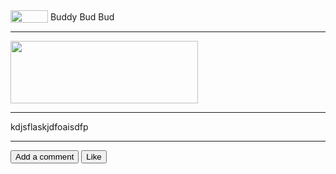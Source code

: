 <style>
* {vertical-align:middle}
</style>
<script>
var boy = 0
var t = 0
var liked = "no"
var vrv = 0
</script>
<script>
var j = "<a id="username" href="javascript:void(0)" ></a> "
document.getElementById("yoda").innerHTML = j
</script>
<img src="https://crunchbase-production-res.cloudinary.com/image/upload/c_limit,h_600,w_600/v1422480063/h0fvargheeyaybm4oyyt.jpg" style="width:60px;height:20px;" id="picerer" />
<span id="name">Buddy Bud Bud</span>
<HR>
<img src="https://crunchbase-production-res.cloudinary.com/image/upload/c_limit,h_600,w_600/v1422480063/h0fvargheeyaybm4oyyt.jpg" style="width:300px;height:100px;">
<HR>
<p>kdjsflaskjdfoaisdfp</p><HR>
<input type="button" value="Add a comment" onclick="comment()" id="joe"> 
<input type ="button" value = "Like" onclick="like()">
<p id="printit"></p>
<span id="printiter"></span>
<div>
    <div class="div1" id="div">
    <a id="user" href="#"></a><span id="commenter"></span></div>
    <div class="div2"><p><i id="time"></i></p></div>
    
</div>
<style>
 
.div1 {
    float: left
}
 
.div2 {
float: right;
} 
</style>
 

<script>
function comment(){
var p = document.getElementById("commenter").value
if (vrv == 0)
{

if (p == undefined){
 
var inp = document.createElement("input");
var j = document.createElement("P")


inp.onkeydown = commenter.onkeydown;
        j.appendChild(inp)  

        document.getElementById("commenter").appendChild(j);
       
        inp.focus();
        inp.placeholder = "Write your comment here"
        inp.id="comment"
        inp.size="100"
 document.getElementById("commenter").onkeypress = function(){handle()}
vrv = 1
       }}
else{
inp.focus();
}
}
</script>
<script>
 var math = document.getElementById("commenter");
math.onkeydown = function(e) {
    if(e.keyCode === 13 || e.which === 13) {
/* YUI is the name of the person */
var yui = document.getElementById("name").innerHTML;
 
/* IDK what any of these are */
var w = document.getElementById("time");
var zxc = document.createElement("P");
var asd= document.createTextNode(": " + this.value);
var sdf = document.createTextNode(yui + ": " + this.value);
var pic = document.getElementById("picerer").src
var picture = document.createElement("img")
picture.src = pic
picture.style="width:60px;height:20px;" 
 
/* User is the user */
var user = document.createElement("a");
user.setAttribute("href", "#");
user.innerHTML = yui;
if (t == 0)
{ 
var cmter = document.getElementById("commenter");
cmter.appendChild(picture)
cmter.appendChild(user);
cmter.appendChild(document.createTextNode(": " + this.value));

this.style.display = 'none'
this.blur() 
var now = new Date();
var hour = now.getHours()

if (hour >= 12)
{
var bas = "pm"
}
else
{
var bas = "am"
}
var hours = now.getHours() % 12 || 12;
var minutes = now.getMinutes()
if (minutes < 10)
{
minutes = "0" + minutes
}
var timej = hours + ":" + minutes + " " + bas
var u = document.createTextNode(timej)
zxc.appendChild(u)
document.getElementById("time").appendChild(zxc)
vrv = 0
t = 1
}
else
{
 
t = 0
}}}
 
</script>
<script>
function like()
{
if (liked == "Yes")
{
boy -= 1
liked = "no"
}
else if (liked == "no"){
liked = "Yes"
boy += 1
}
 
var y = boy.toString()
if (boy != 1&&boy != 0)
{
document.getElementById("printit").innerHTML = "Likes: " + y
}
else if (boy == 1||boy == 0)
{
document.getElementById("printit").innerHTML = "Like: " + y
}
}
</script> 
    
